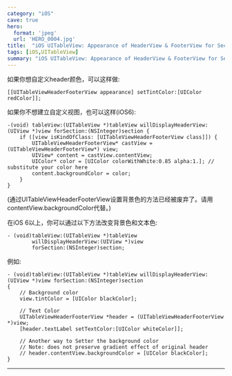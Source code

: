 ```yaml
---
category: "iOS"
cave: true
hero:
  format: 'jpeg'
  url: 'HERO_0004.jpg'
title:  "iOS UITableView: Appearance of HeaderView & FooterView for Section"
tags: [iOS,UITableView]
summary: "iOS UITableView: Appearance of HeaderView & FooterView for Section"
---
```

如果你想自定义header颜色，可以这样做:

```objc
[[UITableViewHeaderFooterView appearance] setTintColor:[UIColor redColor]];
```

如果你不想建立自定义视图，也可以这样(iOS6):

```objc
-(void) tableView:(UITableView *)tableView willDisplayHeaderView:(UIView *)view forSection:(NSInteger)section {
    if ([view isKindOfClass: [UITableViewHeaderFooterView class]]) {
        UITableViewHeaderFooterView* castView = (UITableViewHeaderFooterView*) view;
        UIView* content = castView.contentView;
        UIColor* color = [UIColor colorWithWhite:0.85 alpha:1.]; // substitute your color here
        content.backgroundColor = color;
    }
}
```

(通过UITableViewHeaderFooterView设置背景色的方法已经被废弃了。请用contentView.backgroundColor代替。)

在iOS 6以上，你可以通过以下方法改变背景色和文本色:

```objc
- (void)tableView:(UITableView *)tableView
        willDisplayHeaderView:(UIView *)view
        forSection:(NSInteger)section;
```

例如:

```objc
- (void)tableView:(UITableView *)tableView willDisplayHeaderView:(UIView *)view forSection:(NSInteger)section
{
    // Background color
    view.tintColor = [UIColor blackColor];

    // Text Color
    UITableViewHeaderFooterView *header = (UITableViewHeaderFooterView *)view;
    [header.textLabel setTextColor:[UIColor whiteColor]];

    // Another way to Setter the background color
    // Note: does not preserve gradient effect of original header
    // header.contentView.backgroundColor = [UIColor blackColor];
}
```

***


